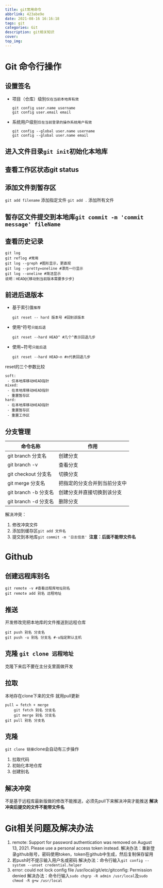 ```yaml
---
title: git常用命令
abbrlink: 423abe9e
date: 2021-08-16 16:16:18
tags: git
categories: Git
description: git相关知识
cover:
top_img:
---
```


# Git 命令行操作

## 设置签名

* 项目（仓库）级别`仅在当前本地库有效`

  ```
  git config user.name username
  git config user.email email
  ```

* 系统用户级别`仅在当前登录的操作系统用户有效`

  ```
  git config --global user.name username
  git config --global user.name email
  ```

## 进入文件目录`git init`初始化本地库

## 查看工作区状态git status

## 添加文件到暂存区
   `git add filename` 添加指定文件
   `git add .` 添加所有文件

## 暂存区文件提交到本地库`git commit -m 'commit message' fileName`

## 查看历史记录

   ```
   git log
   git reflog #常用
   git log --greph #图形显示，更直观
   git log --pretty=oneline #漂亮一行显示
   git log --oneline #简洁显示
   说明：HEAD@{移动到当前版本需要多少步}
   ```

## 前进后退版本

   * 基于索引值`推荐`

     ```
     git reset -- hard 版本号 #回到该版本
     ```

   * 使用^符号`只能后退`

     ```
     git reset --hard HEAD^ #几个^表示回退几步
     ```

   * 使用~符号`只能后退`

     ```
     git reset --hard HEAD~n #n代表回退几步
     ```


   reset的三个参数比较

   ```
   soft:
   	- 仅本地库移动HEAD指针
   mixed:
   	- 在本地库移动HEAD指针
   	- 重置暂存区
   hard:
   	- 在本地库移动HEAD指针
   	- 重置暂存区
   	- 重置工作区
   ```

## 分支管理

   | 命令名称             | 作用                         |
   | -------------------- | ---------------------------- |
   | git branch 分支名    | 创建分支                     |
   | git branch -v        | 查看分支                     |
   | git checkout 分支名  | 切换分支                     |
   | git merge 分支名     | 把指定的分支合并到当前分支中 |
   | git branch -b 分支名 | 创建分支并直接切换到该分支   |
   | git branch -d 分支名 | 删除分支                     |

   解决冲突：

   1. 修改冲突文件
   2. 添加到缓存区`git add 文件名`
   3. 提交到本地库`git commit -m '日志信息' `**注意：后面不能带文件名**

# Github

   ## 创建远程库别名

```
git remote -v #查看远程库地址别名
git remote add 别名 远程地址
```



   ## 推送
开发修改完把本地库的文件推送到远程仓库

```
git push 别名 分支名
git push -u 别名 分支名 #-u指定默认主机
```



   ## 克隆 `git clone 远程地址`

克隆下来后不要在主分支里面做开发

   ## 拉取

 本地存在clone下来的文件 就用pull更新

```
pull = fetch + merge
  	git fetch 别名 分支名
  	git merge 别名 分支名
git pull 别名 分支名
```

## 克隆

`git clone 链接`clone会自动有三步操作

1. 拉取代码
2. 初始化本地仓库
3. 创建别名

## 解决冲突
  不是基于远程库最新版做的修改不能推送，必须先pull下来解决冲突才能推送
  **解决冲突后提交的文件不能带文件名**

# Git相关问题及解决办法

1. remote: Support for password authentication was removed on August 13, 2021. Please use a personal access token instead.
   解决办法：重新登录github账号，密码使用token，token在github中生成，然后复制保存留用
2. 若push时不提示输入用户名或密码
   解决办法：命令行输入`git config --system --unset credential.helper`
3. error: could not lock config file /usr/local/git/etc/gitconfig: Permission denied
   解决办法：命令行输入`sudo chgrp -R admin /usr/local`及`sudo chmod -R g+w /usr/local`

